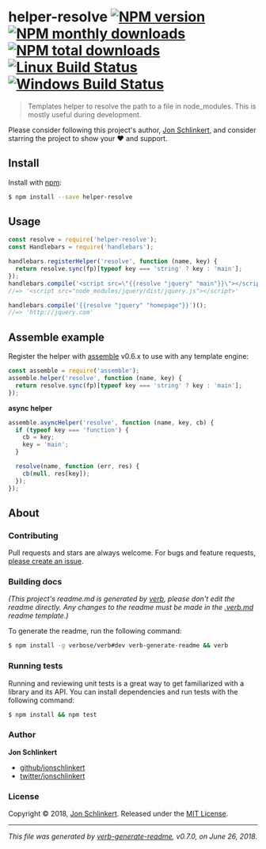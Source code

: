# helper-resolve [![NPM version](https://img.shields.io/npm/v/helper-resolve.svg?style=flat)](https://www.npmjs.com/package/helper-resolve) [![NPM monthly downloads](https://img.shields.io/npm/dm/helper-resolve.svg?style=flat)](https://npmjs.org/package/helper-resolve)  [![NPM total downloads](https://img.shields.io/npm/dt/helper-resolve.svg?style=flat)](https://npmjs.org/package/helper-resolve) [![Linux Build Status](https://img.shields.io/travis/helpers/helper-resolve.svg?style=flat&label=Travis)](https://travis-ci.org/helpers/helper-resolve) [![Windows Build Status](https://img.shields.io/appveyor/ci/helpers/helper-resolve.svg?style=flat&label=AppVeyor)](https://ci.appveyor.com/project/helpers/helper-resolve)

> Templates helper to resolve the path to a file in node_modules. This is mostly useful during development.

Please consider following this project's author, [Jon Schlinkert](https://github.com/jonschlinkert), and consider starring the project to show your :heart: and support.

## Install

Install with [npm](https://www.npmjs.com/):

```sh
$ npm install --save helper-resolve
```

## Usage

```js
const resolve = require('helper-resolve');
const Handlebars = require('handlebars');

handlebars.registerHelper('resolve', function (name, key) {
  return resolve.sync(fp)[typeof key === 'string' ? key : 'main'];
});
handlebars.compile('<script src=\"{{resolve "jquery" "main"}}\"></script>')();
//=> '<script src="node_modules/jquery/dist/jquery.js"></script>'

handlebars.compile('{{resolve "jquery" "homepage"}}')();
//=> 'http://jquery.com'
```

## Assemble example

Register the helper with [assemble](https://github.com/assemble/assemble) v0.6.x to use with any template engine:

```js
const assemble = require('assemble');
assemble.helper('resolve', function (name, key) {
  return resolve.sync(fp)[typeof key === 'string' ? key : 'main'];
});
```

**async helper**

```js
assemble.asyncHelper('resolve', function (name, key, cb) {
  if (typeof key === 'function') {
    cb = key;
    key = 'main';
  }

  resolve(name, function (err, res) {
    cb(null, res[key]);
  });
});
```

## About

### Contributing

Pull requests and stars are always welcome. For bugs and feature requests, [please create an issue](../../issues/new).

### Building docs

_(This project's readme.md is generated by [verb](https://github.com/verbose/verb-generate-readme), please don't edit the readme directly. Any changes to the readme must be made in the [.verb.md](.verb.md) readme template.)_

To generate the readme, run the following command:

```sh
$ npm install -g verbose/verb#dev verb-generate-readme && verb
```

### Running tests

Running and reviewing unit tests is a great way to get familiarized with a library and its API. You can install dependencies and run tests with the following command:

```sh
$ npm install && npm test
```

### Author

**Jon Schlinkert**

* [github/jonschlinkert](https://github.com/jonschlinkert)
* [twitter/jonschlinkert](https://twitter.com/jonschlinkert)

### License

Copyright © 2018, [Jon Schlinkert](https://github.com/jonschlinkert).
Released under the [MIT License](LICENSE).

***

_This file was generated by [verb-generate-readme](https://github.com/verbose/verb-generate-readme), v0.7.0, on June 26, 2018._